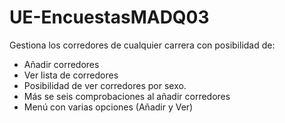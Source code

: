 # UE-EncuestasMADQ03
Gestiona los corredores de cualquier carrera con posibilidad de:

- Añadir corredores
- Ver lista de corredores
- Posibilidad de ver corredores por sexo.
- Más se seis comprobaciones al añadir corredores
- Menú con varias opciones (Añadir y Ver)
